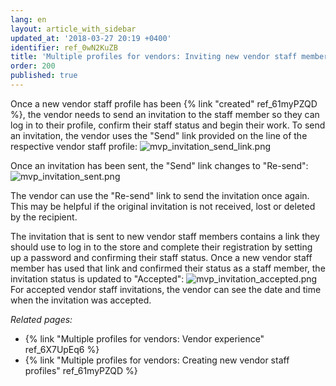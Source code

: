 ```yaml
---
lang: en
layout: article_with_sidebar
updated_at: '2018-03-27 20:19 +0400'
identifier: ref_0wN2KuZB
title: 'Multiple profiles for vendors: Inviting new vendor staff members to log in'
order: 200
published: true
---
```

Once a new vendor staff profile has been {% link "created"  ref_61myPZQD %}, the vendor needs to send an invitation to the staff member so they can log in to their profile, confirm their staff status and begin their work. To send an invitation, the vendor uses the "Send" link provided on the line of the respective vendor staff profile:
![mvp_invitation_send_link.png]({{site.baseurl}}/attachments/ref_6X7UpEq6/mvp_invitation_send_link.png)

Once an invitation has been sent, the "Send" link changes to "Re-send": 
![mvp_invitation_sent.png]({{site.baseurl}}/attachments/ref_6X7UpEq6/mvp_invitation_sent.png)

The vendor can use the "Re-send" link to send the invitation once again. This may be helpful if the original invitation is not received, lost or deleted by the recipient.

The invitation that is sent to new vendor staff members contains a link they should use to log in to the store and complete their registration by setting up a password and confirming their staff status. Once a new vendor staff member has used that link and confirmed their status as a staff member, the invitation status is updated to "Accepted":
![mvp_invitation_accepted.png]({{site.baseurl}}/attachments/ref_6X7UpEq6/mvp_invitation_accepted.png)
For accepted vendor staff invitations, the vendor can see the date and time when the invitation was accepted.

_Related pages:_
   
   * {% link "Multiple profiles for vendors: Vendor experience" ref_6X7UpEq6 %}
   * {% link "Multiple profiles for vendors: Creating new vendor staff profiles" ref_61myPZQD %}

